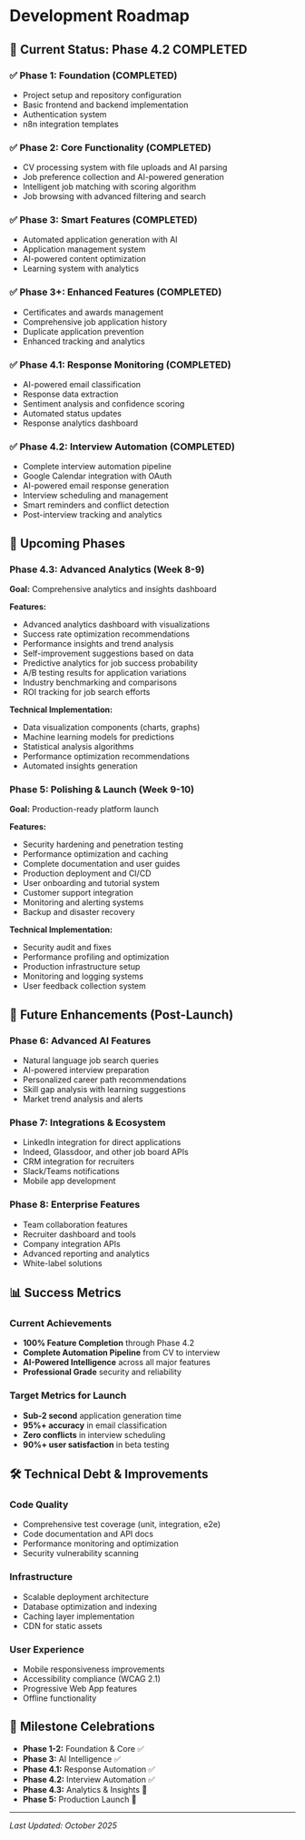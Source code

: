 # Development Roadmap

## 🎯 Current Status: Phase 4.2 COMPLETED

### ✅ Phase 1: Foundation (COMPLETED)
- Project setup and repository configuration
- Basic frontend and backend implementation
- Authentication system
- n8n integration templates

### ✅ Phase 2: Core Functionality (COMPLETED)
- CV processing system with file uploads and AI parsing
- Job preference collection and AI-powered generation
- Intelligent job matching with scoring algorithm
- Job browsing with advanced filtering and search

### ✅ Phase 3: Smart Features (COMPLETED)
- Automated application generation with AI
- Application management system
- AI-powered content optimization
- Learning system with analytics

### ✅ Phase 3+: Enhanced Features (COMPLETED)
- Certificates and awards management
- Comprehensive job application history
- Duplicate application prevention
- Enhanced tracking and analytics

### ✅ Phase 4.1: Response Monitoring (COMPLETED)
- AI-powered email classification
- Response data extraction
- Sentiment analysis and confidence scoring
- Automated status updates
- Response analytics dashboard

### ✅ Phase 4.2: Interview Automation (COMPLETED)
- Complete interview automation pipeline
- Google Calendar integration with OAuth
- AI-powered email response generation
- Interview scheduling and management
- Smart reminders and conflict detection
- Post-interview tracking and analytics

## 🔄 Upcoming Phases

### Phase 4.3: Advanced Analytics (Week 8-9)
**Goal:** Comprehensive analytics and insights dashboard

**Features:**
- Advanced analytics dashboard with visualizations
- Success rate optimization recommendations
- Performance insights and trend analysis
- Self-improvement suggestions based on data
- Predictive analytics for job success probability
- A/B testing results for application variations
- Industry benchmarking and comparisons
- ROI tracking for job search efforts

**Technical Implementation:**
- Data visualization components (charts, graphs)
- Machine learning models for predictions
- Statistical analysis algorithms
- Performance optimization recommendations
- Automated insights generation

### Phase 5: Polishing & Launch (Week 9-10)
**Goal:** Production-ready platform launch

**Features:**
- Security hardening and penetration testing
- Performance optimization and caching
- Complete documentation and user guides
- Production deployment and CI/CD
- User onboarding and tutorial system
- Customer support integration
- Monitoring and alerting systems
- Backup and disaster recovery

**Technical Implementation:**
- Security audit and fixes
- Performance profiling and optimization
- Production infrastructure setup
- Monitoring and logging systems
- User feedback collection system

## 🚀 Future Enhancements (Post-Launch)

### Phase 6: Advanced AI Features
- Natural language job search queries
- AI-powered interview preparation
- Personalized career path recommendations
- Skill gap analysis with learning suggestions
- Market trend analysis and alerts

### Phase 7: Integrations & Ecosystem
- LinkedIn integration for direct applications
- Indeed, Glassdoor, and other job board APIs
- CRM integration for recruiters
- Slack/Teams notifications
- Mobile app development

### Phase 8: Enterprise Features
- Team collaboration features
- Recruiter dashboard and tools
- Company integration APIs
- Advanced reporting and analytics
- White-label solutions

## 📊 Success Metrics

### Current Achievements
- **100% Feature Completion** through Phase 4.2
- **Complete Automation Pipeline** from CV to interview
- **AI-Powered Intelligence** across all major features
- **Professional Grade** security and reliability

### Target Metrics for Launch
- **Sub-2 second** application generation time
- **95%+ accuracy** in email classification
- **Zero conflicts** in interview scheduling
- **90%+ user satisfaction** in beta testing

## 🛠️ Technical Debt & Improvements

### Code Quality
- Comprehensive test coverage (unit, integration, e2e)
- Code documentation and API docs
- Performance monitoring and optimization
- Security vulnerability scanning

### Infrastructure
- Scalable deployment architecture
- Database optimization and indexing
- Caching layer implementation
- CDN for static assets

### User Experience
- Mobile responsiveness improvements
- Accessibility compliance (WCAG 2.1)
- Progressive Web App features
- Offline functionality

## 🎉 Milestone Celebrations

- **Phase 1-2:** Foundation & Core ✅
- **Phase 3:** AI Intelligence ✅
- **Phase 4.1:** Response Automation ✅
- **Phase 4.2:** Interview Automation ✅
- **Phase 4.3:** Analytics & Insights 🔄
- **Phase 5:** Production Launch 🎯

---

*Last Updated: October 2025*